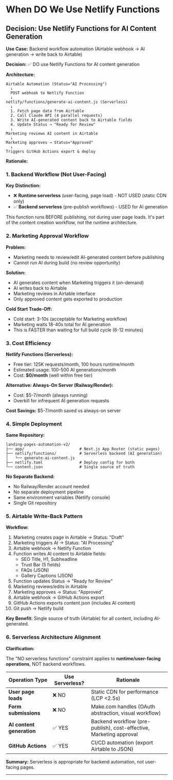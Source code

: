 # When DO We Use Netlify Functions

## Decision: Use Netlify Functions for AI Content Generation

**Use Case:** Backend workflow automation (Airtable webhook → AI generation → write back to Airtable)

**Decision:** ✅ DO use Netlify Functions for AI content generation

**Architecture:**

```
Airtable Automation (Status="AI Processing")
  ↓
  POST webhook to Netlify Function
  ↓
netlify/functions/generate-ai-content.js (Serverless)
  ↓
  1. Fetch page data from Airtable
  2. Call Claude API (4 parallel requests)
  3. Write AI-generated content back to Airtable fields
  4. Update Status → "Ready for Review"
  ↓
Marketing reviews AI content in Airtable
  ↓
Marketing approves → Status="Approved"
  ↓
Triggers GitHub Actions export & deploy
```

**Rationale:**

### 1. Backend Workflow (Not User-Facing)

**Key Distinction:**
- ❌ **Runtime serverless** (user-facing, page load) - NOT USED (static CDN only)
- ✅ **Backend serverless** (pre-publish workflows) - USED for AI generation

This function runs BEFORE publishing, not during user page loads. It's part of the content creation workflow, not the runtime architecture.

### 2. Marketing Approval Workflow

**Problem:**
- Marketing needs to review/edit AI-generated content before publishing
- Cannot run AI during build (no review opportunity)

**Solution:**
- AI generates content when Marketing triggers it (on-demand)
- AI writes back to Airtable
- Marketing reviews in Airtable interface
- Only approved content gets exported to production

**Cold Start Trade-Off:**
- Cold start: 3-10s (acceptable for Marketing workflow)
- Marketing waits 18-40s total for AI generation
- This is FASTER than waiting for full build cycle (6-12 minutes)

### 3. Cost Efficiency

**Netlify Functions (Serverless):**
- Free tier: 125K requests/month, 100 hours runtime/month
- Estimated usage: 100-500 AI generations/month
- Cost: **$0/month** (well within free tier)

**Alternative: Always-On Server (Railway/Render):**
- Cost: $5-7/month (always running)
- Overkill for infrequent AI generation requests

**Cost Savings:** $5-7/month saved vs always-on server

### 4. Simple Deployment

**Same Repository:**
```
landing-pages-automation-v2/
├── app/                        # Next.js App Router (static pages)
├── netlify/functions/          # Serverless backend (AI generation)
│   └── generate-ai-content.js
├── netlify.toml                # Deploy config for both
└── content.json                # Single source of truth
```

**No Separate Backend:**
- No Railway/Render account needed
- No separate deployment pipeline
- Same environment variables (Netlify console)
- Single Git repository

### 5. Airtable Write-Back Pattern

**Workflow:**
1. Marketing creates page in Airtable → Status: "Draft"
2. Marketing triggers AI → Status: "AI Processing"
3. Airtable webhook → Netlify Function
4. Function writes AI content to Airtable fields:
   - SEO Title, H1, Subheadline
   - Trust Bar (5 fields)
   - FAQs (JSON)
   - Gallery Captions (JSON)
5. Function updates Status → "Ready for Review"
6. Marketing reviews/edits in Airtable
7. Marketing approves → Status: "Approved"
8. Airtable webhook → GitHub Actions export
9. GitHub Actions exports content.json (includes AI content)
10. Git push → Netlify build

**Key Benefit:** Single source of truth (Airtable) for all content, including AI-generated.

### 6. Serverless Architecture Alignment

**Clarification:**

The "NO serverless functions" constraint applies to **runtime/user-facing operations**, NOT backend workflows.

| Operation Type | Use Serverless? | Rationale |
|----------------|-----------------|-----------|
| **User page loads** | ❌ NO | Static CDN for performance (LCP <2.5s) |
| **Form submissions** | ❌ NO | Make.com handles (OAuth abstraction, visual workflow) |
| **AI content generation** | ✅ YES | Backend workflow (pre-publish), cost-effective, Marketing approval |
| **GitHub Actions** | ✅ YES | CI/CD automation (export Airtable to JSON) |

**Summary:** Serverless is appropriate for backend automation, not user-facing pages.

---
